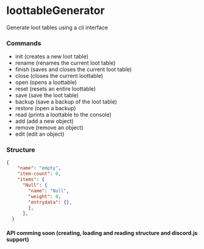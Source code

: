 # loottableGenerator 

Generate loot tables using a cli interface

### Commands

* init (creates a new loot table)
* rename (renames the current loot table)
* finish (saves and closes the current loot table)
* close (closes the current loottable)
* open (opens a loottable)
* reset (resets an entire loottable)
* save (save the loot table)
* backup (save a backup of the loot table)
* restore (open a backup)
* read (prints a loottable to the console)
* add (add a new object)
* remove (remove an object)
* edit (edit an object)

### Structure

```json
{
    "name": "empty",
    "item-count": 0,
    "items": {
      "Null": {
        "name": "Null",
        "weight": 0,
        "entrydata": {},
        },
      },
  }
```

#### API comming soon (creating, loading and reading structure and discord.js support)
